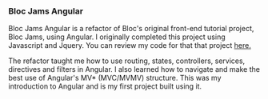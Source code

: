 ### Bloc Jams Angular

Bloc Jams Angular is a refactor of Bloc's original front-end tutorial project, Bloc Jams, using Angular. I originally completed this project using Javascript and Jquery. You can review my code for that that project [here.](https://github.com/voiceofrae/bloc-jams)

The refactor taught me how to use routing, states, controllers, services, directives and filters in Angular. I also learned how to navigate and make the best use of Angular's MV* (MVC/MVMV) structure. This was my introduction to Angular and is my first project built using it.